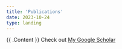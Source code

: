 ```yaml
---
title: 'Publications'
date: 2023-10-24
type: landing
---
```

{{ .Content }}
Check out
[My Google Scholar](https://scholar.google.com/citations?user=RhThiI8AAAAJ&hl=en)
